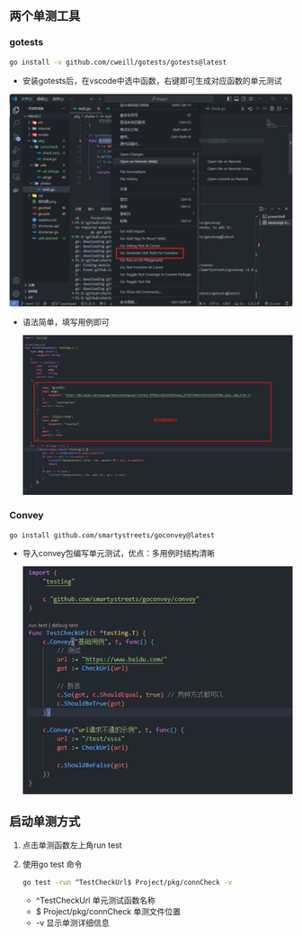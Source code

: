 ## 两个单测工具

### gotests

```bash
go install -v github.com/cweill/gotests/gotests@latest
```

* 安装gotests后，在vscode中选中函数，右键即可生成对应函数的单元测试

<img src="image-20240804220124036.png" alt="image-20240804220124036" style="zoom:67%;" />

* 语法简单，填写用例即可

  <img src="image-20240804220326819.png" alt="image-20240804220326819" style="zoom: 67%;" />



### Convey

```bash
go install github.com/smartystreets/goconvey@latest
```

* 导入convey包编写单元测试，优点：多用例时结构清晰

  ![image-20240804220500177](image-20240804220500177.png)





## 启动单测方式

1. 点击单测函数左上角run test

2. 使用go test 命令

   ```bash
   go test -run ^TestCheckUrl$ Project/pkg/connCheck -v
   ```

   * ^TestCheckUrl 单元测试函数名称
   * $ Project/pkg/connCheck 单测文件位置
   * -v 显示单测详细信息

